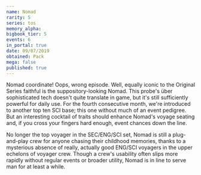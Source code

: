 ```yaml
---
name: Nomad
rarity: 5
series: tos
memory_alpha:
bigbook_tier: 5
events: 6
in_portal: true
date: 09/07/2019
obtained: Pack
mega: false
published: true
---
```


Nomad coordinate! Oops, wrong episode. Well, equally iconic to the Original Series faithful is the suppository-looking Nomad. This probe's über sophisticated tech doesn't quite translate in game, but it's still sufficiently powerful for daily use. For the fourth consecutive month, we're introduced to another top ten SCI base; this one without much of an event pedigree. But an interesting cocktail of traits should enhance Nomad's voyage seating and, if you cross your fingers hard enough, event chances down the line.

No longer the top voyager in the SEC/ENG/SCI set, Nomad is still a plug-and-play crew for anyone chasing their childhood memories, thanks to a mysterious absence of really, actually good ENG/SCI voyagers in the upper echelons of voyager crew. Though a crew's usability often slips more rapidly without regular events or broader utility, Nomad is in line to serve man for at least a while.
